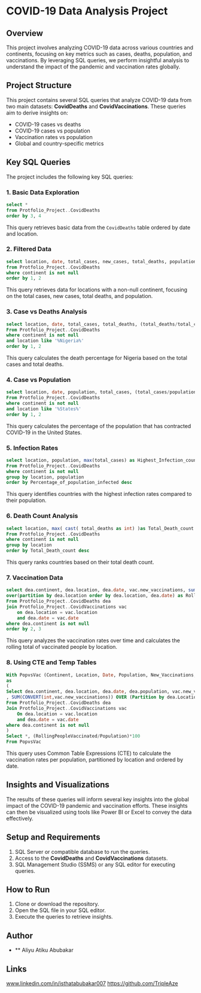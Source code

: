 # COVID-19 Data Analysis Project

## Overview
This project involves analyzing COVID-19 data across various countries and continents, focusing on key metrics such as cases, deaths, population, and vaccinations. By leveraging SQL queries, we perform insightful analysis to understand the impact of the pandemic and vaccination rates globally.

## Project Structure
This project contains several SQL queries that analyze COVID-19 data from two main datasets: **CovidDeaths** and **CovidVaccinations**. These queries aim to derive insights on:

- COVID-19 cases vs deaths
- COVID-19 cases vs population
- Vaccination rates vs population
- Global and country-specific metrics

## Key SQL Queries
The project includes the following key SQL queries:

### 1. **Basic Data Exploration**
```sql
select *
from Protfolio_Project..CovidDeaths
order by 3, 4
```

This query retrieves basic data from the `CovidDeaths` table ordered by date and location.

### 2. **Filtered Data**
```sql
select location, date, total_cases, new_cases, total_deaths, population
from Protfolio_Project..CovidDeaths
where continent is not null
order by 1, 2
```

This query retrieves data for locations with a non-null continent, focusing on the total cases, new cases, total deaths, and population.

### 3. **Case vs Deaths Analysis**
```sql
select location, date, total_cases, total_deaths, (total_deaths/total_cases)*100 as Death_Percentage
From Protfolio_Project..CovidDeaths
where continent is not null
and location like '%Nigeria%'
order by 1, 2
```

This query calculates the death percentage for Nigeria based on the total cases and total deaths.

### 4. **Case vs Population**
```sql
select location, date, population, total_cases, (total_cases/population)*100 as Death_Percentage
From Protfolio_Project..CovidDeaths
where continent is not null
and location like '%States%'
order by 1, 2
```

This query calculates the percentage of the population that has contracted COVID-19 in the United States.

### 5. **Infection Rates**
```sql
select location, population, max(total_cases) as Highest_Infection_count , max((total_cases/population))*100 as Percentage_of_population_infected
From Protfolio_Project..CovidDeaths
where continent is not null
group by location, population
order by Percentage_of_population_infected desc
```

This query identifies countries with the highest infection rates compared to their population.

### 6. **Death Count Analysis**
```sql
select location, max( cast( total_deaths as int) )as Total_Death_count
From Protfolio_Project..CovidDeaths
where continent is not null 
group by location
order by Total_Death_count desc
```

This query ranks countries based on their total death count.

### 7. **Vaccination Data**
```sql
select dea.continent, dea.location, dea.date, vac.new_vaccinations, sum(cast(vac.new_vaccinations as int))
over(partition by dea.location order by dea.location, dea.date) as Rolling_People_Vaccinates
From Protfolio_Project..CovidDeaths dea
join Protfolio_Project..CovidVaccinations vac
	on dea.location = vac.location
	and dea.date = vac.date
where dea.continent is not null
order by 2, 3
```

This query analyzes the vaccination rates over time and calculates the rolling total of vaccinated people by location.

### 8. **Using CTE and Temp Tables**
```sql
With PopvsVac (Continent, Location, Date, Population, New_Vaccinations, RollingPeopleVaccinated)
as
(
Select dea.continent, dea.location, dea.date, dea.population, vac.new_vaccinations
, SUM(CONVERT(int,vac.new_vaccinations)) OVER (Partition by dea.Location Order by dea.location, dea.Date) as RollingPeopleVaccinated
From Protfolio_Project..CovidDeaths dea
Join Protfolio_Project..CovidVaccinations vac
	On dea.location = vac.location
	and dea.date = vac.date
where dea.continent is not null 
)
Select *, (RollingPeopleVaccinated/Population)*100
From PopvsVac
```

This query uses Common Table Expressions (CTE) to calculate the vaccination rates per population, partitioned by location and ordered by date.

## Insights and Visualizations
The results of these queries will inform several key insights into the global impact of the COVID-19 pandemic and vaccination efforts. These insights can then be visualized using tools like Power BI or Excel to convey the data effectively.

## Setup and Requirements
1. SQL Server or compatible database to run the queries.
2. Access to the **CovidDeaths** and **CovidVaccinations** datasets.
3. SQL Management Studio (SSMS) or any SQL editor for executing queries.

## How to Run
1. Clone or download the repository.
2. Open the SQL file in your SQL editor.
3. Execute the queries to retrieve insights.

## Author
- ** Aliyu Atiku Abubakar 

## Links
www.linkedin.com/in/isthatabubakar007
https://github.com/TripleAze
